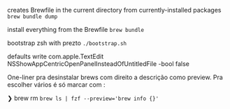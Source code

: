 creates Brewfile in the current directory from currently-installed packages
`brew bundle dump`

install everything from the Brewfile
`brew bundle`

bootstrap zsh with prezto
`./bootstrap.sh`

defaults write com.apple.TextEdit NSShowAppCentricOpenPanelInsteadOfUntitledFile -bool false

One-liner pra desinstalar brews com direito a descrição como preview.
Pra escolher vários é só marcar com <TAB>:

❯ brew rm `brew ls | fzf --preview='brew info {}'`

